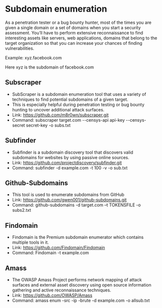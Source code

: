 # Subdomain enumeration

As a penetration tester or a bug bounty hunter, most of the times you are given a single domain or a set of domains when you start a security assessment. You’ll have to perform extensive reconnaissance to find interesting assets like servers, web applications, domains that belong to the target organization so that you can increase your chances of finding vulnerabilities.

Example: xyz.facebook.com

Here xyz is the subdomain of facebook.com

## Subscraper

- SubScraper is a subdomain enumeration tool that uses a variety of techniques to find potential subdomains of a given target. 
- This is especially helpful during penetration testing or bug bounty hunting to uncover additional attack surfaces.
- Link: https://github.com/m8r0wn/subscraper.git
- Command: subscraper target.com --censys-api api-key --censys-secret secret-key -o subs.txt

## Subfinder

- Subfinder is a subdomain discovery tool that discovers valid subdomains for websites by using passive online sources.
- Link: https://github.com/projectdiscovery/subfinder.git
- Command: subfinder -d example.com -t 100 -v -o sub.txt

## Github-Subdomains

- This tool is used to enumerate subdomains from GitHub
- Link: https://github.com/gwen001/github-subdomains.git
- Command: github-subdomains -d target.com –t TOKENSFILE -o subs2.txt

## Findomain

- Findomain is the Premium subdomain enumerator which contains multiple tools in it.
- Link: https://github.com/Findomain/Findomain
- Command: Findomain -t example.com

## Amass

- The OWASP Amass Project performs network mapping of attack surfaces and external asset discovery using open source information gathering and active reconnaissance techniques.
- Link: https://github.com/OWASP/Amass
- Command: amass enum -src -ip -brute -d example.com -o allsub.txt
